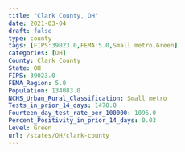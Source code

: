 ```yaml
---
title: "Clark County, OH"
date: 2021-03-04
draft: false
type: county
tags: [FIPS:39023.0,FEMA:5.0,Small metro,Green]
categories: [OH]
County: Clark County
State: OH
FIPS: 39023.0
FEMA_Region: 5.0
Population: 134083.0
NCHS_Urban_Rural_Classification: Small metro
Tests_in_prior_14_days: 1470.0
Fourteen_day_test_rate_per_100000: 1096.0
Percent_Positivity_in_prior_14_days: 0.03
Level: Green
url: /states/OH/clark-county
---
```



